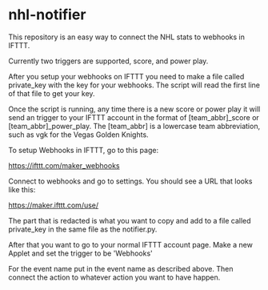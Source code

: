 # nhl-notifier

This repository is an easy way to connect the NHL stats to webhooks in IFTTT.

Currently two triggers are supported, score, and power play.

After you setup your webhooks on IFTTT you need to make a file called private_key with the key for your webhooks.
The script will read the first line of that file to get your key.

Once the script is running, any time there is a new score or power play it will send an trigger to your IFTTT account
in the format of [team_abbr]_score or [team_abbr]_power_play. The [team_abbr] is a lowercase team abbreviation, such as
vgk for the Vegas Golden Knights.

To setup Webhooks in IFTTT, go to this page:

https://ifttt.com/maker_webhooks

Connect to webhooks and go to settings. You should see a URL that looks like this:

https://maker.ifttt.com/use/<REDACTED>

The part that is redacted is what you want to copy and add to a file called private_key in the same file as the notifier.py.

After that you want to go to your normal IFTTT account page. Make a new Applet and set the trigger to be 'Webhooks'

For the event name put in the event name as described above. Then connect the action to whatever action you want to have happen.

